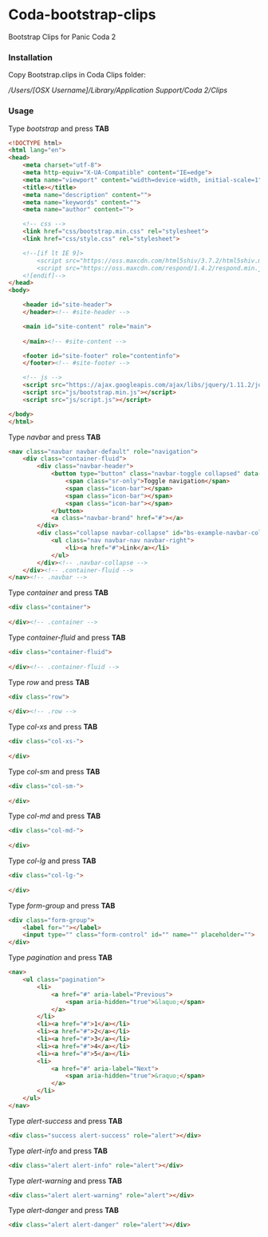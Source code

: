 # Coda-bootstrap-clips
Bootstrap Clips for Panic Coda 2

### Installation
Copy Bootstrap.clips in Coda Clips folder:

*/Users/[OSX Username]/Library/Application Support/Coda 2/Clips*

### Usage
Type *bootstrap* and press **TAB**
```html
<!DOCTYPE html>
<html lang="en">
<head>
	<meta charset="utf-8">
	<meta http-equiv="X-UA-Compatible" content="IE=edge">
	<meta name="viewport" content="width=device-width, initial-scale=1">
	<title></title>
	<meta name="description" content="">
	<meta name="keywords" content="">
	<meta name="author" content="">

	<!-- css -->
	<link href="css/bootstrap.min.css" rel="stylesheet">
	<link href="css/style.css" rel="stylesheet">

	<!--[if lt IE 9]>
		<script src="https://oss.maxcdn.com/html5shiv/3.7.2/html5shiv.min.js"></script>
		<script src="https://oss.maxcdn.com/respond/1.4.2/respond.min.js"></script>
	<![endif]-->
</head>
<body>

	<header id="site-header">
	</header><!-- #site-header -->

	<main id="site-content" role="main">
		
	</main><!-- #site-content -->

	<footer id="site-footer" role="contentinfo">
	</footer><!-- #site-footer -->

	<!-- js -->
	<script src="https://ajax.googleapis.com/ajax/libs/jquery/1.11.2/jquery.min.js"></script>
	<script src="js/bootstrap.min.js"></script>
	<script src="js/script.js"></script>

</body>
</html>
```

Type *navbar* and press **TAB**
```html
<nav class="navbar navbar-default" role="navigation">
	<div class="container-fluid">
		<div class="navbar-header">
			<button type="button" class="navbar-toggle collapsed" data-toggle="collapse" data-target="#bs-example-navbar-collapse-1">
				<span class="sr-only">Toggle navigation</span>
				<span class="icon-bar"></span>
				<span class="icon-bar"></span>
				<span class="icon-bar"></span>
			</button>
			<a class="navbar-brand" href="#"></a>
		</div>
		<div class="collapse navbar-collapse" id="bs-example-navbar-collapse-1">
			<ul class="nav navbar-nav navbar-right">
				<li><a href="#">Link</a></li>
			</ul>
		</div><!-- .navbar-collapse -->
	</div><!-- .container-fluid -->
</nav><!-- .navbar -->
```

Type *container* and press **TAB**
```html
<div class="container">
	
</div><!-- .container -->
```

Type *container-fluid* and press **TAB**
```html
<div class="container-fluid">
	
</div><!-- .container-fluid -->
```

Type *row* and press **TAB**
```html
<div class="row">
	
</div><!-- .row -->
```

Type *col-xs* and press **TAB**
```html
<div class="col-xs-">
	
</div>
```

Type *col-sm* and press **TAB**
```html
<div class="col-sm-">
	
</div>
```

Type *col-md* and press **TAB**
```html
<div class="col-md-">
	
</div>
```

Type *col-lg* and press **TAB**
```html
<div class="col-lg-">
	
</div>
```

Type *form-group* and press **TAB**
```html
<div class="form-group">
	<label for=""></label>
	<input type="" class="form-control" id="" name="" placeholder="">
</div>
```

Type *pagination* and press **TAB**
```html
<nav>
	<ul class="pagination">
		<li>
			<a href="#" aria-label="Previous">
				<span aria-hidden="true">&laquo;</span>
			</a>
		</li>
		<li><a href="#">1</a></li>
		<li><a href="#">2</a></li>
		<li><a href="#">3</a></li>
		<li><a href="#">4</a></li>
		<li><a href="#">5</a></li>
		<li>
			<a href="#" aria-label="Next">
				<span aria-hidden="true">&raquo;</span>
			</a>
		</li>
	</ul>
</nav>
```

Type *alert-success* and press **TAB**
```html
<div class="success alert-success" role="alert"></div>
```

Type *alert-info* and press **TAB**
```html
<div class="alert alert-info" role="alert"></div>
```

Type *alert-warning* and press **TAB**
```html
<div class="alert alert-warning" role="alert"></div>
```

Type *alert-danger* and press **TAB**
```html
<div class="alert alert-danger" role="alert"></div>
```

